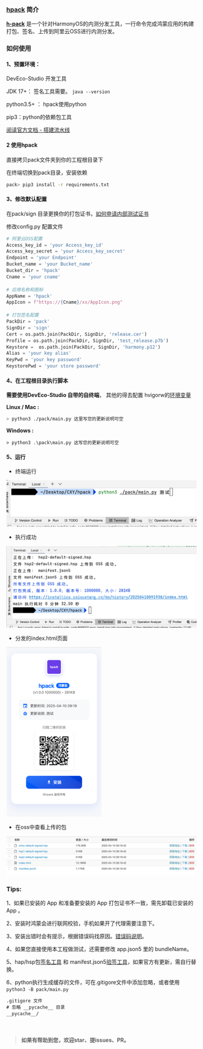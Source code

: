 ### [hpack](https://github.com/iHongRen/hpack) 简介

**[h-pack](https://github.com/iHongRen/hpack)** 是一个针对HarmonyOS的内测分发工具，一行命令完成鸿蒙应用的构建打包、签名、上传到阿里云OSS进行内测分发。



### 如何使用

#### 1、预置环境：

DevEco-Studio 开发工具

JDK 17+： 签名工具需要。 `java --version`

python3.5+ ： hpack使用python

pip3：python的依赖包工具

[阅读官方文档 - 搭建流水线](https://developer.huawei.com/consumer/cn/doc/harmonyos-guides-V5/ide-command-line-building-app-V5)



#### 2 使用hpack
直接拷贝pack文件夹到你的工程根目录下

在终端切换到pack目录，安装依赖

```sh
pack> pip3 install -r requirements.txt
```



#### 3、修改默认配置

在pack/sign 目录更换你的打包证书，[如何申请内部测试证书](https://developer.huawei.com/consumer/cn/doc/app/agc-help-harmonyos-internaltest-0000001937800101#section166959440414)

修改config.py 配置文件

```python
# 阿里云OSS配置
Access_key_id = 'your Access_key_id'
Access_key_secret = 'your Access_key_secret'
Endpoint = 'your Endpoint'
Bucket_name = 'your Bucket_name'
Bucket_dir = 'hpack'
Cname = 'your cname'

# 应用名称和图标
AppName = 'hpack'
AppIcon = f"https://{Cname}/xx/AppIcon.png"

# 打包签名配置 
PackDir = 'pack'
SignDir = 'sign'
Cert = os.path.join(PackDir, SignDir, 'release.cer') 
Profile = os.path.join(PackDir, SignDir, 'test_release.p7b')  
Keystore =  os.path.join(PackDir, SignDir, 'harmony.p12') 
Alias = 'your key alias'
KeyPwd = 'your key password'
KeystorePwd = 'your store password'
```



#### 4、在工程根目录执行脚本

**需要使用DevEco-Studio 自带的自终端**， 其他的得去配置 hvigorw的[环境变量](https://developer.huawei.com/consumer/cn/doc/harmonyos-guides/ide-command-line-building-app#section1411782572213)

**Linux / Mac :** 

```sh
> python3 ./pack/main.py 这里写您的更新说明可空
```

**Windows :** 

```shell
> python3 .\pack\main.py 这写您的更新说明可空
```



#### 5、运行
- 终端运行
<img src="./demo/pack/screenshots/0.png">


- 执行成功
<img src="./demo/pack/screenshots/1.png">


- 分发的index.html页面
<img src="./demo/pack/screenshots/2.png" width='50%'>


- 在oss中查看上传的包
<img src="./demo/pack/screenshots/3.png">



### Tips:

1、如果已安装的 App 和准备要安装的 App 打包证书不一致，需先卸载已安装的 App 。

2、安装时鸿蒙会进行联网校验，手机如果开了代理需要注意下。

3、安装出错时会有提示，根据错误码找原因。[错误码说明](https://developer.huawei.com/consumer/cn/doc/app/agc-help-harmonyos-internaltest-0000001937800101#section10455110143313)。

4、如果您直接使用本工程做测试，还需要修改 app.json5 里的 bundleName。

5、hap/hsp包[签名工具](https://gitee.com/openharmony/developtools_hapsigner) 和 manifest.json5[验签工具](https://gitee.com/arkin-internal-testing/internal-testing)，如果官方有更新，需自行替换。

6、python执行生成缓存的文件，可在.gitigore文件中添加忽略，或者使用`python3 -B pack/main.py   `

```txt
.gitigore 文件
# 忽略 __pycache__ 目录
__pycache__/
```

<br>

> #### 如果有帮助到您，欢迎star、提issues、PR。